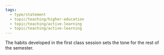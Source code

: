 ```yaml
---
tags:
  - type/statement
  - topic/teaching/higher-education
  - topic/teaching/active-learning
  - topic/teaching/active-learning
---
```

The habits developed in the first class session sets the tone for the rest of the semester.